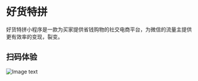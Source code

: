 # 好货特拼
好货特拼小程序是一款为买家提供省钱购物的社交电商平台，为微信的流量主提供更有效率的变现，裂变。

## 扫码体验
![Image text](https://raw.github.com/BLCheung/repositpry/master/TePinGood/poster/poster.jpg)
